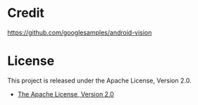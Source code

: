 
# Credit
https://github.com/googlesamples/android-vision

# License
This project is released under the Apache License, Version 2.0.

* [The Apache License, Version 2.0](http://www.apache.org/licenses/LICENSE-2.0)


